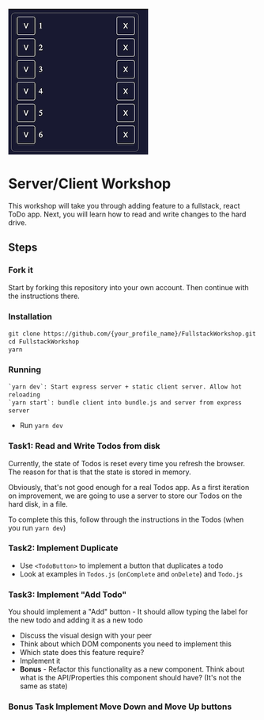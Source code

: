 ![Screenshot](TodoScreenshot.png)

# Server/Client Workshop

This workshop will take you through adding feature to a fullstack, react ToDo app.
Next, you will learn how to read and write changes to the hard drive.

## Steps
### Fork it
Start by forking this repository into your own account. 
Then continue with the instructions there.

### Installation

```
git clone https://github.com/{your_profile_name}/FullstackWorkshop.git
cd FullstackWorkshop
yarn
```

### Running
```
`yarn dev`: Start express server + static client server. Allow hot reloading
`yarn start`: bundle client into bundle.js and server from express server
```
- Run `yarn dev`

### Task1: Read and Write Todos from disk

Currently, the state of Todos is reset every time you refresh the browser. The reason for that is that the state is stored in memory.

Obviously, that's not good enough for a real Todos app.
As a first iteration on improvement, we are going to use a server to store our Todos on the hard disk, in a file.

To complete this this, follow through the instructions in the Todos (when you run `yarn dev`)

### Task2: Implement Duplicate

- Use `<TodoButton>` to implement a button that duplicates a todo
- Look at examples in `Todos.js` (`onComplete` and `onDelete`) and `Todo.js`

### Task3: Implement "Add Todo"

You should implement a "Add" button - It should allow typing the label for the new todo and adding it as a new todo

- Discuss the visual design with your peer
- Think about which DOM components you need to implement this
- Which state does this feature require?
- Implement it
- **Bonus** - Refactor this functionality as a new component. Think about what is the API/Properties this component should have? (It's not the same as state)
### Bonus Task Implement Move Down and Move Up buttons
